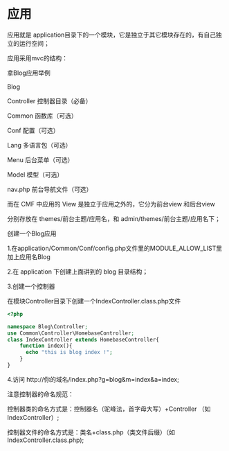 # 应用

应用就是 application目录下的一个模块，它是独立于其它模块存在的，有自己独立的运行空间；

应用采用mvc的结构：

拿Blog应用举例

Blog

Controller 控制器目录（必备）

Common 函数库（可选）

Conf 配置（可选）

Lang 多语言包（可选）

Menu 后台菜单（可选）

Model 模型（可选）

nav.php 前台导航文件（可选）



而在 CMF 中应用的 View 是独立于应用之外的，它分为前台view 和后台view

 分别存放在 themes/前台主题/应用名，和 admin/themes/前台主题/应用名下；



创建一个Blog应用

1.在application/Common/Conf/config.php文件里的MODULE_ALLOW_LIST里加上应用名Blog  

2.在 application 下创建上面讲到的 blog 目录结构；

3.创建一个控制器

在模块Controller目录下创建一个IndexController.class.php文件

```php
<?php

namespace Blog\Controller;
use Common\Controller\HomebaseController;
class IndexController extends HomebaseController{
    function index(){
      echo "this is blog index !";
    }
}
```

4.访问 http://你的域名/index.php?g=blog&m=index&a=index;

注意控制器的命名规范：

控制器类的命名方式是：控制器名（驼峰法，首字母大写）+Controller （如 IndexController）;

控制器文件的命名方式是：类名+class.php（类文件后缀）（如 IndexController.class.php);